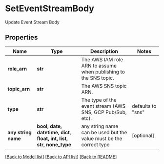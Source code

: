 # SetEventStreamBody

Update Event Stream Body

## Properties
Name | Type | Description | Notes
------------ | ------------- | ------------- | -------------
**role_arn** | **str** | The AWS IAM role ARN to assume when publishing to the SNS topic. | 
**topic_arn** | **str** | The AWS SNS topic ARN. | 
**type** | **str** | The type of the event stream (AWS SNS, GCP Pub/Sub, etc). | defaults to "sns"
**any string name** | **bool, date, datetime, dict, float, int, list, str, none_type** | any string name can be used but the value must be the correct type | [optional]

[[Back to Model list]](../README.md#documentation-for-models) [[Back to API list]](../README.md#documentation-for-api-endpoints) [[Back to README]](../README.md)


